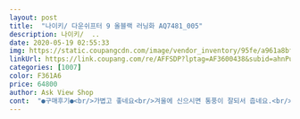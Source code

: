 ```yaml
---
layout: post 
title:  "나이키/ 다운쉬프터 9 올블랙 러닝화 AQ7481_005" 
description: 나이키/  ..
date: 2020-05-19 02:55:33 
img: https://static.coupangcdn.com/image/vendor_inventory/95fe/a961a8bf369fbe41c8fbc4ac4abc9c99f4f88babe1f6fc420d0c20ff8dc4.jpg 
linkUrl: https://link.coupang.com/re/AFFSDP?lptag=AF3600438&subid=ahnPublicAsk&pageKey=243195311&itemId=772031228&vendorItemId=4949960850&traceid=V0-113-2a57e88dd2ea9379 
categories: [1007] 
color: F361A6 
price: 64800 
author: Ask View Shop 
cont:  "●구매후기●<br/>가볍고 좋네요<br/>겨울에 신으시면 통풍이 잘되서 춥네요.<br/><br/>무릎에 무리도 덜 갑니다.<br/><br/>배송도 빠르고 제품 상태도 좋아요<br/>선선한 봄,여름,가을에 신으시면 좋겟네요<br/>아주 편하고 뛰는데 있어서.<br/><br/>착용감은 가볍고 편하고 걸을때 푹신해요<br/>코로나땜시 헬스장을 못가니 사놓고 신어보지를 못하네요<br/>택은 없는데 정품 맞아요<br/>" 
---
```


